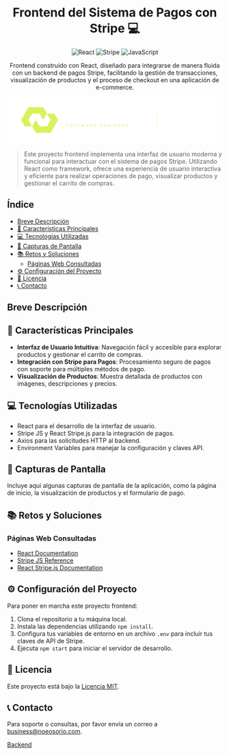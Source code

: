 <div align="center">

# Frontend del Sistema de Pagos con Stripe 💻

![React](https://img.shields.io/badge/React-20232A?style=for-the-badge&logo=react&logoColor=61DAFB)
![Stripe](https://img.shields.io/badge/Stripe-626CD9?style=for-the-badge&logo=stripe&logoColor=white)
![JavaScript](https://img.shields.io/badge/JavaScript-F7DF1E?style=for-the-badge&logo=javascript&logoColor=black)

Frontend construido con React, diseñado para integrarse de manera fluida con un backend de pagos Stripe, facilitando la gestión de transacciones, visualización de productos y el proceso de checkout en una aplicación de e-commerce.

![Logo del Proyecto](./logo.png)

</div>

> Este proyecto frontend implementa una interfaz de usuario moderna y funcional para interactuar con el sistema de pagos Stripe. Utilizando React como framework, ofrece una experiencia de usuario interactiva y eficiente para realizar operaciones de pago, visualizar productos y gestionar el carrito de compras.

## Índice

- [Breve Descripción](#breve-descripción)
- [🌟 Características Principales](#-características-principales)
- [💻 Tecnologías Utilizadas](#-tecnologías-utilizadas)
- [📸 Capturas de Pantalla](#-capturas-de-pantalla)
- [📚 Retos y Soluciones](#-retos-y-soluciones)
  - [Páginas Web Consultadas](#páginas-web-consultadas)
- [⚙️ Configuración del Proyecto](#️-configuración-del-proyecto)
- [📝 Licencia](#-licencia)
- [📞 Contacto](#-contacto)

## Breve Descripción

## 🌟 Características Principales

- **Interfaz de Usuario Intuitiva**: Navegación fácil y accesible para explorar productos y gestionar el carrito de compras.
- **Integración con Stripe para Pagos**: Procesamiento seguro de pagos con soporte para múltiples métodos de pago.
- **Visualización de Productos**: Muestra detallada de productos con imágenes, descripciones y precios.

## 💻 Tecnologías Utilizadas

- React para el desarrollo de la interfaz de usuario.
- Stripe JS y React Stripe.js para la integración de pagos.
- Axios para las solicitudes HTTP al backend.
- Environment Variables para manejar la configuración y claves API.

## 📸 Capturas de Pantalla

Incluye aquí algunas capturas de pantalla de la aplicación, como la página de inicio, la visualización de productos y el formulario de pago.

## 📚 Retos y Soluciones

### Páginas Web Consultadas

- [React Documentation](https://reactjs.org/docs/getting-started.html)
- [Stripe JS Reference](https://stripe.com/docs/js)
- [React Stripe.js Documentation](https://stripe.com/docs/stripe-js/react)

## ⚙️ Configuración del Proyecto

Para poner en marcha este proyecto frontend:

1. Clona el repositorio a tu máquina local.
2. Instala las dependencias utilizando `npm install`.
3. Configura tus variables de entorno en un archivo `.env` para incluir tus claves de API de Stripe.
4. Ejecuta `npm start` para iniciar el servidor de desarrollo.

## 📝 Licencia

Este proyecto está bajo la [Licencia MIT](LICENSE).

## 📞 Contacto

Para soporte o consultas, por favor envía un correo a [business@noeosorio.com](mailto:business@noeosorio.com).

[Backend](https://github.com/NoeOsorio/stripe-backend)
